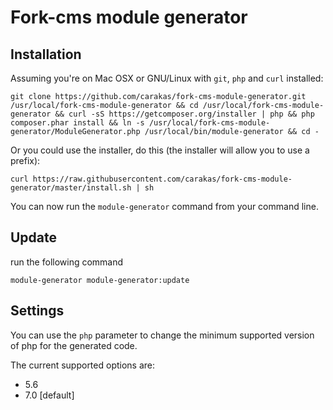 # Fork-cms module generator

## Installation

Assuming you're on Mac OSX or GNU/Linux with `git`, `php` and `curl` installed:

	git clone https://github.com/carakas/fork-cms-module-generator.git /usr/local/fork-cms-module-generator && cd /usr/local/fork-cms-module-generator && curl -sS https://getcomposer.org/installer | php && php composer.phar install && ln -s /usr/local/fork-cms-module-generator/ModuleGenerator.php /usr/local/bin/module-generator && cd -

Or you could use the installer, do this (the installer will allow you to use a prefix):

	curl https://raw.githubusercontent.com/carakas/fork-cms-module-generator/master/install.sh | sh

You can now run the `module-generator` command from your command line.

## Update

run the following command

    module-generator module-generator:update
    
## Settings

You can use the `php` parameter to change the minimum supported version of php for the generated code.

The current supported options are:
* 5.6
* 7.0 [default]
